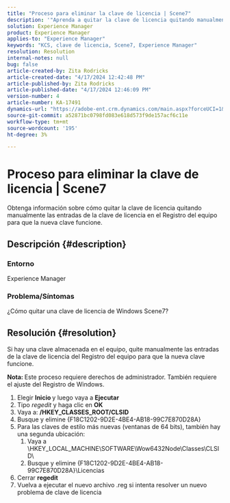 ```yaml
---
title: "Proceso para eliminar la clave de licencia | Scene7"
description: '"Aprenda a quitar la clave de licencia quitando manualmente las entradas de la clave de licencia en el registro del equipo para que la nueva clave funcione".'
solution: Experience Manager
product: Experience Manager
applies-to: "Experience Manager"
keywords: "KCS, clave de licencia, Scene7, Experience Manager"
resolution: Resolution
internal-notes: null
bug: false
article-created-by: Zita Rodricks
article-created-date: "4/17/2024 12:42:48 PM"
article-published-by: Zita Rodricks
article-published-date: "4/17/2024 12:46:09 PM"
version-number: 4
article-number: KA-17491
dynamics-url: "https://adobe-ent.crm.dynamics.com/main.aspx?forceUCI=1&pagetype=entityrecord&etn=knowledgearticle&id=0d2bd8fc-b7fc-ee11-a1ff-6045bd0065b6"
source-git-commit: a52871bc0798fd083e618d573f9de157acf6c11e
workflow-type: tm+mt
source-wordcount: '195'
ht-degree: 3%

---
```


# Proceso para eliminar la clave de licencia | Scene7


Obtenga información sobre cómo quitar la clave de licencia quitando manualmente las entradas de la clave de licencia en el Registro del equipo para que la nueva clave funcione.

## Descripción {#description}


### <b>Entorno</b>

Experience Manager



### <b>Problema/Síntomas</b>

¿Cómo quitar una clave de licencia de Windows Scene7?


## Resolución {#resolution}


Si hay una clave almacenada en el equipo, quite manualmente las entradas de la clave de licencia del Registro del equipo para que la nueva clave funcione.

<b>Nota: </b>Este proceso requiere derechos de administrador. También requiere el ajuste del Registro de Windows.

1. Elegir <b>Inicio </b>y luego vaya a <b>Ejecutar</b>
2. Tipo *regedit* y haga clic en <b>OK</b>
3. Vaya a: <b>/HKEY_CLASSES_ROOT/CLSID</b>
4. Busque y elimine {F18C1202-9D2E-4BE4-AB18-99C7E870D28A}
5. Para las claves de estilo más nuevas (ventanas de 64 bits), también hay una segunda ubicación:
   1. Vaya a \HKEY_LOCAL_MACHINE\SOFTWARE\Wow6432Node\Classes\CLSID\
   2. Busque y elimine {F18C1202-9D2E-4BE4-AB18-99C7E870D28A}\Licencias
6. Cerrar <b>regedit</b>
7. Vuelva a ejecutar el nuevo archivo .reg si intenta resolver un nuevo problema de clave de licencia

